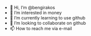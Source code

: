 - 👋 Hi, I’m @bengirakos
- 👀 I’m interested in money
- 🌱 I’m currently learning to use github
- 💞️ I’m looking to collaborate on github
- 📫 How to reach me via e-mail

<!---
bengirakos/bengirakos is a ✨ special ✨ repository because its `README.md` (this file) appears on your GitHub profile.
You can click the Preview link to take a look at your changes.
--->
